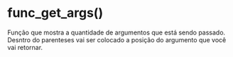 <!DOCTYPE html>
<html>
<head>
	<title>Pesquisa</title>
</head>
<body>
	<h1>func_get_args()</h1>
	<p>Função que mostra a quantidade de argumentos que está sendo passado. Desntro do parenteses vai ser colocado a posição do argumento que você vai retornar.</p>
</body>
</html>